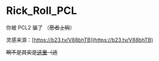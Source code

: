 # Rick_Roll_PCL
你被 PCL2 骗了
（~~愿者上钩~~）

灵感来源：[https://b23.tv/V88bhTB](https://b23.tv/V88bhTB)

~~啊不是其实是[这里](https://www.bilibili.com/video/BV1Y3411s7eE)（逃~~